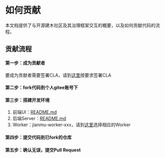 # 如何贡献

本文档提供了与开源建木社区及其治理框架交互的概要，以及如何贡献代码的流程。

## 贡献流程

#### 第一步：成为贡献者

要成为贡献者需要签署CLA，请到[这里](https://gitee.com/jianmu-dev/governance#%E8%B4%A1%E7%8C%AE%E8%80%85)按要求签署CLA

#### 第二步：fork代码到个人gitee账号下

#### 第三步：搭建开发环境
1. 前端UI：[README.md](./ui/README.md)
2. 后端Server：[README.md](./README.md#%E8%BF%90%E8%A1%8C%E7%8E%AF%E5%A2%83)
3. Worker：jianmu-worker-xxx，请到[这里](https://gitee.com/jianmu-workers)选择相应的Worker

#### 第四步：提交代码到已fork的仓库

#### 第五步：确认无误，提交Pull Request